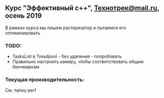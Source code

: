 ## Курс "Эффективный c++", Технотрек@mail.ru, осень 2019

В рамках курса мы пишем растеризатор и пытаемся его оптимизировать

### TODO:
- TasksList в Treadpool - без удаления - попробовать
- Правильно настроить камеру, чтобы соответствовать общим бенчмаркам

### Текущая производительность:  
См. папку perf
